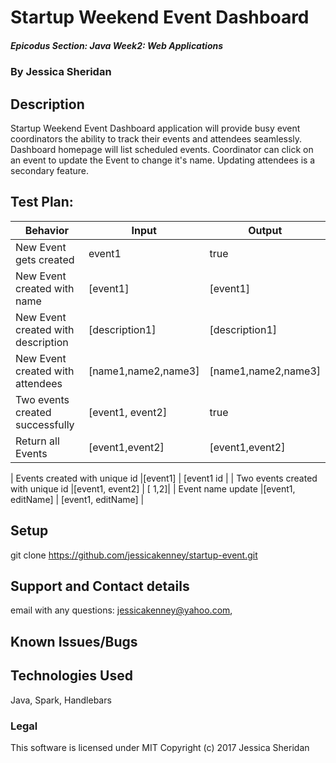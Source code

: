 # Startup Weekend Event Dashboard 

##### Epicodus Section: Java Week2: Web Applications 

### By Jessica Sheridan

## Description

Startup Weekend Event Dashboard application will provide busy event coordinators
the ability to track their events and attendees seamlessly. Dashboard homepage
will list scheduled events. Coordinator can click on an event to update the Event
to change it's name. Updating attendees is a secondary feature. 

## Test Plan: 

| Behavior      | Input | Output |
| ------------- | ------------- | ------------- |
| New Event gets created| event1  | true |
| New Event created with name |[event1]|[event1]|
| New Event created with description |[description1] |[description1]|
| New Event created with attendees |[name1,name2,name3] | [name1,name2,name3] |
| Two events created successfully |[event1, event2] | true |
| Return all Events |[event1,event2] | [event1,event2]  |

| Events created with unique id  |[event1] | [event1 id |
| Two events created with unique id  |[event1, event2] | [ 1,2]|
| Event name update  |[event1, editName] | [event1, editName] |



## Setup
git clone https://github.com/jessicakenney/startup-event.git  

## Support and Contact details
email with any questions: jessicakenney@yahoo.com,

## Known Issues/Bugs

## Technologies Used
Java, Spark, Handlebars

### Legal
This software is licensed under MIT Copyright (c) 2017 Jessica Sheridan
